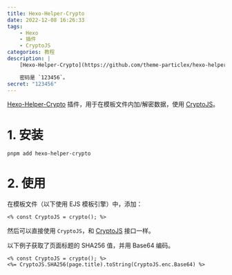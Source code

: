 ```yaml
---
title: Hexo-Helper-Crypto
date: 2022-12-08 16:26:33
tags:
    - Hexo
    - 插件
    - CryptoJS
categories: 教程
description: |
    [Hexo-Helper-Crypto](https://github.com/theme-particlex/hexo-helper-crypto) 插件，用于在模板文件内加/解密数据，使用 [CryptoJS](https://github.com/brix/crypto-js)。

    密码是 `123456`。
secret: "123456"
---
```


[Hexo-Helper-Crypto](https://github.com/theme-particlex/hexo-helper-crypto) 插件，用于在模板文件内加/解密数据，使用 [CryptoJS](https://github.com/brix/crypto-js)。

<!-- more -->

# 1. 安装

```bash
pnpm add hexo-helper-crypto
```

# 2. 使用

在模板文件（以下使用 EJS 模板引擎）中，添加：

```ejs
<% const CryptoJS = crypto(); %>
```

然后可以直接使用 `CryptoJS`，和 [CryptoJS](https://github.com/brix/crypto-js) 接口一样。

以下例子获取了页面标题的 SHA256 值，并用 Base64 编码。

```ejs
<% const CryptoJS = crypto(); %>
<%= CryptoJS.SHA256(page.title).toString(CryptoJS.enc.Base64) %>
```
